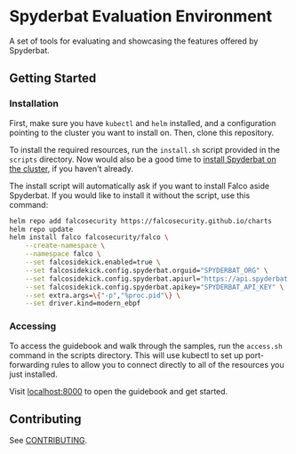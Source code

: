 # Spyderbat Evaluation Environment

A set of tools for evaluating and showcasing the features offered by Spyderbat.

## Getting Started

### Installation

First, make sure you have `kubectl` and `helm` installed, and a configuration pointing to the cluster you want to install on. Then, clone this repository.

To install the required resources, run the `install.sh` script provided in the `scripts` directory. Now would also be a good time to [install Spyderbat on the cluster](https://docs.spyderbat.com/installation/spyderbat-nano-agent/kubernetes), if you haven't already.

The install script will automatically ask if you want to install Falco aside Spyderbat. If you would like to install it without the script, use this command:

```sh
helm repo add falcosecurity https://falcosecurity.github.io/charts 
helm repo update
helm install falco falcosecurity/falco \
    --create-namespace \
    --namespace falco \
    --set falcosidekick.enabled=true \
    --set falcosidekick.config.spyderbat.orguid="SPYDERBAT_ORG" \
    --set falcosidekick.config.spyderbat.apiurl="https://api.spyderbat.com" \
    --set falcosidekick.config.spyderbat.apikey="SPYDERBAT_API_KEY" \
    --set extra.args=\{"-p","%proc.pid"\} \
    --set driver.kind=modern_ebpf
```

### Accessing

To access the guidebook and walk through the samples, run the `access.sh` command in the scripts directory. This will use kubectl to set up port-forwarding rules to allow you to connect directly to all of the resources you just installed.

Visit [localhost:8000](http://localhost:8000) to open the guidebook and get started.

## Contributing

See [CONTRIBUTING](./CONTRIBUTING.md).

